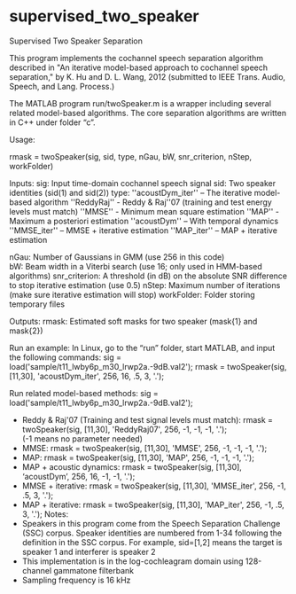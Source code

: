 supervised_two_speaker
======================

Supervised Two Speaker Separation

This program implements the cochannel speech separation algorithm described in "An iterative model-based approach to cochannel speech separation," by K. Hu and D. L. Wang, 2012 (submitted to IEEE Trans. Audio, Speech, and Lang. Process.)

The MATLAB program run/twoSpeaker.m is a wrapper including several related model-based algorithms. The core separation algorithms are written in C++ under folder “c”.

Usage: 

rmask = twoSpeaker(sig, sid, type, nGau, bW, snr_criterion, nStep, workFolder)

Inputs:
sig: Input time-domain cochannel speech signal
sid: Two speaker identities (sid(1) and sid(2))
type: 
''acoustDym_iter'' – The iterative model-based algorithm
''ReddyRaj'' - Reddy & Raj''07 (training and test energy levels must match)
''MMSE'' - Minimum mean square estimation 
''MAP'' - Maximum a posteriori estimation
''acoustDym'' – With temporal dynamics
''MMSE_iter'' – MMSE + iterative estimation
''MAP_iter'' – MAP + iterative estimation           

nGau:   Number of Gaussians in GMM (use 256 in this code)  
bW:      Beam width in a Viterbi search (use 16; only used in HMM-based algorithms)
snr_criterion:  A threshold (in dB) on the absolute SNR difference to stop iterative estimation (use 0.5)
nStep:   Maximum number of iterations (make sure iterative estimation will stop)
workFolder:  Folder storing temporary files

Outputs:
rmask:   Estimated soft masks for two speaker (mask{1}  and mask{2})

Run an example:
In Linux, go to the “run” folder, start MATLAB, and input the following commands:
sig = load('sample/t11_lwby6p_m30_lrwp2a.-9dB.val2');
rmask = twoSpeaker(sig,  [11,30],  'acoustDym_iter',  256,  16,  .5,  3,  '.');

Run related model-based methods:
sig = load('sample/t11_lwby6p_m30_lrwp2a.-9dB.val2');
-	Reddy & Raj'07 (Training and test signal levels must match):  rmask = twoSpeaker(sig, [11,30], 'ReddyRaj07', 256, -1, -1, -1, '.');  
(-1 means no parameter needed)
-	MMSE: rmask = twoSpeaker(sig, [11,30], 'MMSE', 256, -1, -1, -1, '.');
-	MAP: rmask = twoSpeaker(sig, [11,30], 'MAP', 256, -1, -1, -1, '.');
-	MAP + acoustic dynamics: rmask = twoSpeaker(sig, [11,30], ‘acoustDym’, 256, 16, -1, -1, '.');
-	MMSE + iterative: rmask = twoSpeaker(sig, [11,30], 'MMSE_iter', 256, -1, .5, 3, '.');
-	MAP + iterative: rmask = twoSpeaker(sig, [11,30], 'MAP_iter', 256, -1, .5, 3, '.');
 Notes: 
-	Speakers in this program come from the Speech Separation Challenge (SSC) corpus. Speaker identities are numbered from 1-34 following the definition in the SSC corpus. For example, sid=[1,2] means the target is speaker 1 and  interferer is speaker 2
-	This implementation is in the log-cochleagram domain using 128-channel gammatone filterbank
-	Sampling frequency is 16 kHz

